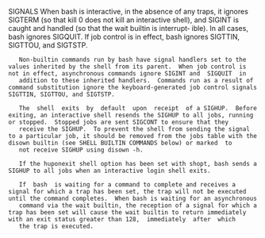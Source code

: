 SIGNALS
       When  bash is interactive, in the absence of any traps, it ignores SIGTERM (so that kill 0 does not kill an interactive shell), and SIGINT is caught and handled (so that the wait builtin is interrupt‐
       ible).  In all cases, bash ignores SIGQUIT.  If job control is in effect, bash ignores SIGTTIN, SIGTTOU, and SIGTSTP.

       Non-builtin commands run by bash have signal handlers set to the values inherited by the shell from its parent.  When job control is not in effect, asynchronous commands ignore SIGINT and  SIGQUIT  in
       addition to these inherited handlers.  Commands run as a result of command substitution ignore the keyboard-generated job control signals SIGTTIN, SIGTTOU, and SIGTSTP.

       The  shell  exits  by  default  upon  receipt  of a SIGHUP.  Before exiting, an interactive shell resends the SIGHUP to all jobs, running or stopped.  Stopped jobs are sent SIGCONT to ensure that they
       receive the SIGHUP.  To prevent the shell from sending the signal to a particular job, it should be removed from the jobs table with the disown builtin (see SHELL BUILTIN COMMANDS below) or marked  to
       not receive SIGHUP using disown -h.

       If the huponexit shell option has been set with shopt, bash sends a SIGHUP to all jobs when an interactive login shell exits.

       If  bash  is waiting for a command to complete and receives a signal for which a trap has been set, the trap will not be executed until the command completes.  When bash is waiting for an asynchronous
       command via the wait builtin, the reception of a signal for which a trap has been set will cause the wait builtin to return immediately with an exit status greater than 128,  immediately  after  which
       the trap is executed.
